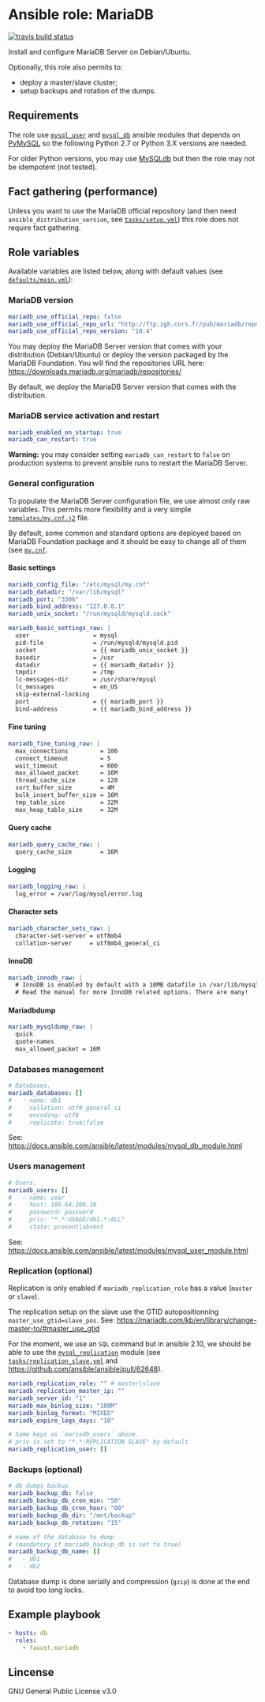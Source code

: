 # Ansible role: MariaDB

[![travis build status](https://img.shields.io/travis/fauust/ansible-role-mariadb?logo=travis)](https://travis-ci.org/fauust/ansible-role-mariadb)

Install and configure MariaDB Server on Debian/Ubuntu.

Optionally, this role also permits to:

- deploy a master/slave cluster;
- setup backups and rotation of the dumps.

## Requirements

The role use
[`mysql_user`](https://docs.ansible.com/ansible/latest/modules/mysql_user_module.html)
and
[`mysql_db`](https://docs.ansible.com/ansible/latest/modules/mysql_db_module.html)
ansible modules that depends on [PyMySQL](https://github.com/PyMySQL/PyMySQL) so
the following Python 2.7 or Python 3.X versions are needed.

For older Python versions, you may use
[MySQLdb](http://mysql-python.sourceforge.net/MySQLdb.html) but then the role
may not be idempotent (not tested).

## Fact gathering (performance)

Unless you want to use the MariaDB official repository (and then need
`ansible_distribution_version`, see [`tasks/setup.yml`](./tasks/setup.yml)) this
role does not require fact gathering.

## Role variables

Available variables are listed below, along with default values (see
[`defaults/main.yml`](./defaults/main.yml)):

### MariaDB version

```yaml
mariadb_use_official_repo: false
mariadb_use_official_repo_url: "http://ftp.igh.cnrs.fr/pub/mariadb/repo"
mariadb_use_official_repo_version: "10.4"
```

You may deploy the MariaDB Server version that comes with your distribution (Debian/Ubuntu) or
deploy the version packaged by the MariaDB Foundation.
You will find the repositories URL here:
<https://downloads.mariadb.org/mariadb/repositories/>

By default, we deploy the MariaDB Server version that comes with the distribution.

### MariaDB service activation and restart

```yaml
mariadb_enabled_on_startup: true
mariadb_can_restart: true
```

**Warning:** you may consider setting `mariadb_can_restart` to `false` on
production systems to prevent ansible runs to restart the MariaDB Server.

### General configuration

To populate the MariaDB Server configuration file, we use almost only raw
variables. This permits more flexibility and a very simple
[`templates/my.cnf.j2`](./templates/my.cnf.j2) file.

By default, some common and standard options are deployed based on MariaDB
Foundation package and it should be easy to change all of them (see
[`my.cnf`](./my.cnf).

#### Basic settings

```yaml
mariadb_config_file: "/etc/mysql/my.cnf"
mariadb_datadir: "/var/lib/mysql"
mariadb_port: "3306"
mariadb_bind_address: "127.0.0.1"
mariadb_unix_socket: "/run/mysqld/mysqld.sock"
```

```yaml
mariadb_basic_settings_raw: |
  user                  = mysql
  pid-file              = /run/mysqld/mysqld.pid
  socket                = {{ mariadb_unix_socket }}
  basedir               = /usr
  datadir               = {{ mariadb_datadir }}
  tmpdir                = /tmp
  lc-messages-dir       = /usr/share/mysql
  lc_messages           = en_US
  skip-external-locking
  port                  = {{ mariadb_port }}
  bind-address          = {{ mariadb_bind_address }}
```

#### Fine tuning

```yaml
mariadb_fine_tuning_raw: |
  max_connections         = 100
  connect_timeout         = 5
  wait_timeout            = 600
  max_allowed_packet      = 16M
  thread_cache_size       = 128
  sort_buffer_size        = 4M
  bulk_insert_buffer_size = 16M
  tmp_table_size          = 32M
  max_heap_table_size     = 32M
```

#### Query cache

```yaml
mariadb_query_cache_raw: |
  query_cache_size        = 16M
```

#### Logging

```yaml
mariadb_logging_raw: |
  log_error = /var/log/mysql/error.log
```

#### Character sets

```yaml
mariadb_character_sets_raw: |
  character-set-server = utf8mb4
  collation-server     = utf8mb4_general_ci
```

#### InnoDB

```yaml
mariadb_innodb_raw: |
  # InnoDB is enabled by default with a 10MB datafile in /var/lib/mysql/.
  # Read the manual for more InnoDB related options. There are many!
```

#### Mariadbdump

```yaml
mariadb_mysqldump_raw: |
  quick
  quote-names
  max_allowed_packet = 16M
```

### Databases management

```yaml
# Databases.
mariadb_databases: []
#   - name: db1
#     collation: utf8_general_ci
#     encoding: utf8
#     replicate: true|false
```

See: <https://docs.ansible.com/ansible/latest/modules/mysql_db_module.html>

### Users management

```yaml
# Users.
mariadb_users: []
#   - name: user
#     host: 100.64.200.10
#     password: password
#     priv: "*.*:USAGE/db1.*:ALL"
#     state: present|absent
```

See: <https://docs.ansible.com/ansible/latest/modules/mysql_user_module.html>

### Replication (optional)

Replication is only enabled if `mariadb_replication_role` has a value (`master` or
`slave`).

The replication setup on the slave use the GTID autopositionning
`master_use_gtid=slave_pos`. See:
<https://mariadb.com/kb/en/library/change-master-to/#master_use_gtid>

For the moment, we use an `SQL` command but in ansible 2.10, we should be able
to use the
[`mysql_replication`](https://docs.ansible.com/ansible/latest/modules/mysql_replication_module.html)
module (see
[`tasks/replication_slave.yml`](./tasks/replication_slave.yml#L09-L33) and
<https://github.com/ansible/ansible/pull/62648>).

```yaml
mariadb_replication_role: "" # master|slave
mariadb_replication_master_ip: ""
mariadb_server_id: "1"
mariadb_max_binlog_size: "100M"
mariadb_binlog_format: "MIXED"
mariadb_expire_logs_days: "10"

# Same keys as `mariadb_users` above.
# priv is set to "*.*:REPLICATION SLAVE" by default
mariadb_replication_user: []
```

### Backups (optional)

```yaml
# db dumps backup
mariadb_backup_db: false
mariadb_backup_db_cron_min: "50"
mariadb_backup_db_cron_hour: "00"
mariadb_backup_db_dir: "/mnt/backup"
mariadb_backup_db_rotation: "15"

# name of the database to dump
# (mandatory if mariadb_backup_db is set to true)
mariadb_backup_db_name: []
#   - db1
#   - db2
```

Database dump is done serially and compression (`gzip`) is done at the end to
avoid too long locks.

## Example playbook

```yaml
- hosts: db
  roles:
    - fauust.mariadb
```

## Lincense

GNU General Public License v3.0
